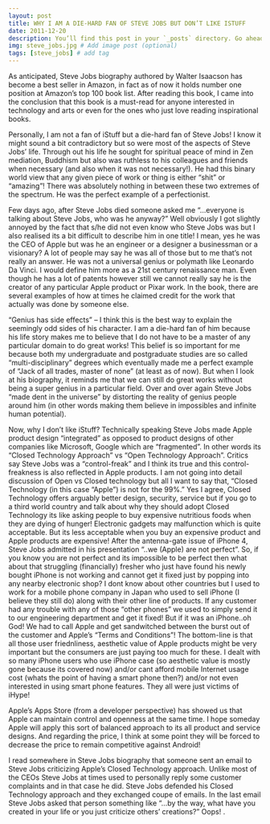 ```yaml
---
layout: post
title: WHY I AM A DIE-HARD FAN OF STEVE JOBS BUT DON’T LIKE ISTUFF
date: 2011-12-20
description: You’ll find this post in your `_posts` directory. Go ahead and edit it and re-build the site to see your changes. # Add post description (optional)
img: steve_jobs.jpg # Add image post (optional)
tags: [steve_jobs] # add tag
---
```

As anticipated, Steve Jobs biography authored by Walter Isaacson has become a best seller in Amazon, in fact as of now it holds number one position at Amazon’s top 100 book list. After reading this book, I came into the conclusion that this book is a must-read for anyone interested in technology and arts or even for the ones who just love reading inspirational books.

Personally, I am not a fan of iStuff but a die-hard fan of Steve Jobs! I know it might sound a bit contradictory but so were most of the aspects of Steve Jobs’ life. Through out his life he sought for spiritual peace of mind in Zen mediation, Buddhism but also was ruthless to his colleagues and friends when necessary (and also when it was not necessary!). He had this binary world view that any given piece of work or thing is either “shit” or “amazing”! There was absolutely nothing in between these two extremes of the spectrum. He was the perfect example of a perfectionist.

Few days ago, after Steve Jobs died someone asked me “…everyone is talking about Steve Jobs, who was he anyway?” Well obviously I got slightly annoyed by the fact that s/he did not even know who Steve Jobs was but I also realised its a bit difficult to describe him in one title! I mean, yes he was the CEO of Apple but was he an engineer or a designer a businessman or a visionary? A lot of people may say he was all of those but to me that’s not really an answer. He was not a universal genius or polymath like Leonardo Da Vinci. I would define him more as a 21st century renaissance man. Even though he has a lot of patents however still we cannot really say he is the creator of any particular Apple product or Pixar work. In the book, there are several examples of how at times he claimed credit for the work that actually was done by someone else.

“Genius has side effects” – I think this is the best way to explain the seemingly odd sides of his character. I am a die-hard fan of him because his life story makes me to believe that I do not have to be a master of any particular domain to do great works! This belief is so important for me because both my undergraduate and postgraduate studies are so called “multi-disciplinary” degrees which eventually made me a perfect example of  “Jack of all trades, master of none” (at least as of now). But when I look at his biography, it reminds me that we can still do great works without being a super genius in a particular field. Over and over again Steve Jobs “made dent in the universe” by distorting the reality of genius people around him (in other words making them believe in impossibles and infinite human potential).

Now, why I don’t like iStuff? Technically speaking Steve Jobs made Apple product design “integrated” as opposed to product designs of other companies like Microsoft, Google which are “fragmented”. In other words its “Closed Technology Approach” vs “Open Technology Approach”. Critics say Steve Jobs was a “control-freak” and I think its true and this control-freakness is also reflected in Apple products. I am not going into detail discussion of Open vs Closed technology but all I want to say that, “Closed Technology (in this case “Apple”) is not for the 99%.” Yes I agree, Closed Technology offers arguably better design, security, service but if you go to a third world country and talk about why they should adopt Closed Technology its like asking people to buy expensive nutritious foods when they are dying of hunger! Electronic gadgets may malfunction which is quite acceptable. But its less acceptable when you buy an expensive product and Apple products are expensive! After the antenna-gate issue of iPhone 4, Steve Jobs admitted in his presentation “..we (Apple) are not perfect”. So, if you know you are not perfect and its impossible to be perfect then what about that struggling (financially) fresher who just have found his newly bought iPhone is not working and cannot get it fixed just by popping into any nearby electronic shop? I dont know about other countries but I used to work for a mobile phone company in Japan who used to sell iPhone (I believe they still do) along with their other line of products. If any customer had any trouble with any of those “other phones” we used to simply send it to our engineering department and get it fixed! But if it was an iPhone..oh God! We had to call Apple and get sandwitched  between the burst out of the customer and Apple’s “Terms and Conditions”! The bottom-line is that all those user friednliness, aesthetic value of Apple products might be very important but the consumers are just paying too much for these. I dealt with so many iPhone users who use iPhone case (so aesthetic value is mostly gone because its covered now) and/or cant afford mobile Internet usage cost (whats the point of having a smart phone then?) and/or not even interested in using smart phone features. They all were just victims of iHype!

Apple’s Apps Store (from a developer perspective) has showed us that Apple can maintain control and openness at the same time. I hope someday Apple will apply this sort of balanced approach to its all product and service designs. And regarding the price, I think at some point they will be forced to decrease the price to remain competitive against Android!

I read somewhere in Steve Jobs biography that someone sent an email to Steve Jobs criticizing Apple’s Closed Technology approach. Unlike most of the CEOs Steve Jobs at times used to personally reply some customer complaints and in that case he did. Steve Jobs defended his Closed Technology approach and they exchanged coupe of emails. In the last email Steve Jobs asked that person something like “…by the way, what have you created in your life or you just criticize others’ creations?” Oops! .

